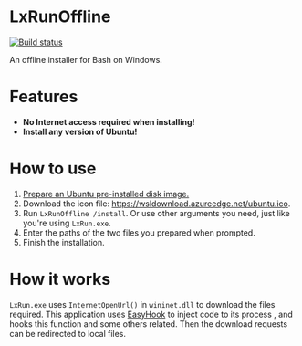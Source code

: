 # LxRunOffline

[![Build status](https://ci.appveyor.com/api/projects/status/wnqrsjk1rdc1cmpn?svg=true)](https://ci.appveyor.com/project/ddosolitary/lxrunoffline)

An offline installer for Bash on Windows.

# Features
- **No Internet access required when installing!**
- **Install any version of Ubuntu!**

# How to use
1. [Prepare an Ubuntu pre-installed disk image.](https://github.com/DDoSolitary/LxRunOffline/wiki/Guide-for-fetching-Ubuntu-pre-installed-images)
2. Download the icon file: https://wsldownload.azureedge.net/ubuntu.ico.
3. Run `LxRunOffline /install`. Or use other arguments you need, just like you're using `LxRun.exe`.
4. Enter the paths of the two files you prepared when prompted.
5. Finish the installation.

# How it works
`LxRun.exe` uses `InternetOpenUrl()` in `wininet.dll` to download the files required. This application uses [EasyHook](https://easyhook.github.io) to inject code to its process , and hooks this function and some others related. Then the download requests can be redirected to local files.
